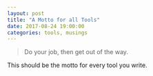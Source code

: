```yaml
---
layout: post
title: "A Motto for all Tools"
date: 2017-08-24 19:00:00
categories: tools, musings
---
```

> Do your job, then get out of the way.

This should be the motto for every tool you write.
